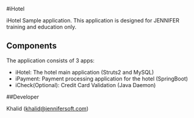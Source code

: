 #iHotel

iHotel Sample application. This application is designed for JENNIFER training and education only.
 
## Components
The application consists of 3 apps: 

* iHotel: The hotel main application (Struts2 and MySQL)
* iPayment: Payment processing application for the hotel (SpringBoot)
* iCheck(Optional): Credit Card Validation (Java Daemon)

##Developer

Khalid (khalid@jennifersoft.com)
